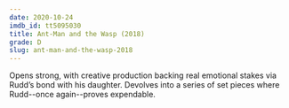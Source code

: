 ```yaml
---
date: 2020-10-24
imdb_id: tt5095030
title: Ant-Man and the Wasp (2018)
grade: D
slug: ant-man-and-the-wasp-2018
---
```


Opens strong, with creative production backing real emotional stakes via Rudd’s bond with his daughter. Devolves into a series of set pieces where Rudd--<span data-imdb-id="tt0478970">once again</span>--proves expendable.